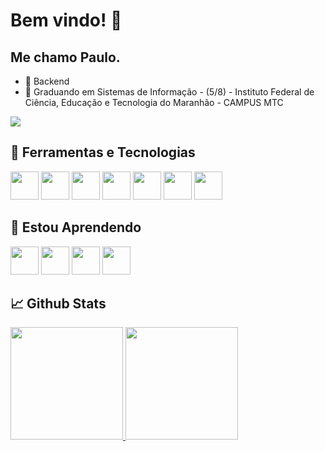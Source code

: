 # Bem vindo! 💫
## Me chamo Paulo.
- 🤖 Backend
- 🔭 Graduando em Sistemas de Informação - (5/8) - Instituto Federal de Ciência, Educação e Tecnologia do Maranhão - CAMPUS MTC

 <div>
<a href="https://www.instagram.com/another.visuals/" target="_blank"><img loading="lazy" src="https://img.shields.io/badge/-Instagram-%23E4405F?style=for-the-badge&logo=instagram&logoColor=white" target="_blank"></a>
</div>         
  
##  💾 Ferramentas e Tecnologias 
<img src="https://cdn.jsdelivr.net/gh/devicons/devicon@latest/icons/java/java-original.svg" width="45" height="45" /> <img src="https://cdn.jsdelivr.net/gh/devicons/devicon@latest/icons/nodejs/nodejs-plain-wordmark.svg" width="45" height="45" />  <img src="https://cdn.jsdelivr.net/gh/devicons/devicon@latest/icons/c/c-original.svg" width="45" height="45" /> <img src="https://cdn.jsdelivr.net/gh/devicons/devicon@latest/icons/git/git-original.svg" width="45" height="45" /> <img src="https://cdn.jsdelivr.net/gh/devicons/devicon@latest/icons/mongodb/mongodb-plain-wordmark.svg" width="45" height="45" /> <img src="https://cdn.jsdelivr.net/gh/devicons/devicon@latest/icons/mysql/mysql-original-wordmark.svg" width="45" height="45" />  <img src="https://cdn.jsdelivr.net/gh/devicons/devicon@latest/icons/react/react-original-wordmark.svg" width="45" height="45" />
                  
                

## 📝 Estou Aprendendo
<img src="https://cdn.jsdelivr.net/gh/devicons/devicon@latest/icons/androidstudio/androidstudio-original.svg" width="45" height="45"/> <img src="https://cdn.jsdelivr.net/gh/devicons/devicon@latest/icons/spring/spring-original.svg" width="45" height="45" /> 
<img src="https://cdn.jsdelivr.net/gh/devicons/devicon@latest/icons/python/python-original.svg" width="45" height="45"/>  <img src="https://cdn.jsdelivr.net/gh/devicons/devicon@latest/icons/flutter/flutter-original.svg" width="45" height="45"/>

## 📈 Github Stats
<div>
<a href="https://github.com/a-mais">
<img loading="lazy" height="180em" src="https://github-readme-stats.vercel.app/api/top-langs/?username=a-mais&layout=compact&langs_count=7&theme=light"/>
<img loading="lazy" height="180em" src="https://github-readme-stats.vercel.app/api?username=a-mais&show_icons=true&theme=light&include_all_commits=true&count_private=true"/>
</div>
